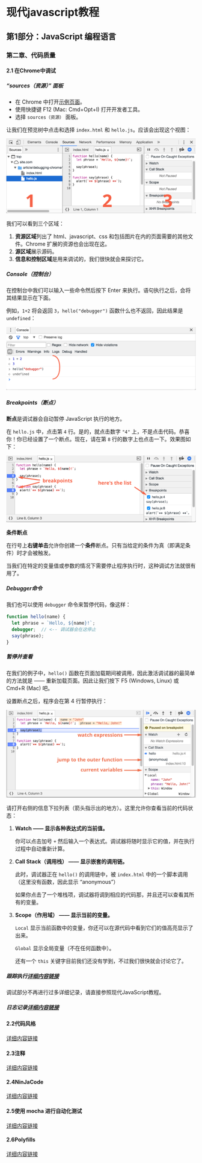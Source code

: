 

# 现代javascript教程

## 第1部分：JavaScript 编程语言

### 第二章、代码质量

#### 2.1 在Chrome中调试

##### “sources（资源）” 面板

- 在 Chrome 中打开[示例页面](https://zh.javascript.info/article/debugging-chrome/debugging/index.html)。
- 使用快捷键 F12 (Mac: Cmd+Opt+I) 打开开发者工具。
- 选择 `sources（资源）` 面板。

让我们在预览树中点击和选择 `index.html` 和 `hello.js`。应该会出现这个视图：

![image-20191206151715133](第二章.assets/image-20191206151715133.png)

我们可以看到三个区域：

1. **资源区域**列出了 html、javascript、css 和包括图片在内的页面需要的其他文件。Chrome 扩展的资源也会出现在这。
2. **源区域**展示源码。
3. **信息和控制区域**是用来调试的，我们很快就会来探讨它。

##### Console（控制台）

在控制台中我们可以输入一些命令然后按下 Enter 来执行。语句执行之后，会将其结果显示在下面。

例如，`1+2` 将会返回 `3`，`hello("debugger")` 函数什么也不返回，因此结果是 `undefined`：

![image-20191206144156388](第二章.assets/image-20191206144156388.png)

##### Breakpoints（断点）

**断点**是调试器会自动暂停 JavaScript 执行的地方。

在 `hello.js` 中，点击第 `4` 行。是的，就点击数字 `"4"` 上，不是点击代码。恭喜你！你已经设置了一个断点。现在，请在第 `8` 行的数字上也点击一下。效果图如下：

![image-20191206144226046](第二章.assets/image-20191206144226046.png)

**条件断点**

在行号上**右键单击**允许你创建一个**条件**断点。只有当给定的条件为真（即满足条件）时才会被触发。

当我们在特定的变量值或参数的情况下需要停止程序执行时，这种调试方法就很有用了。

##### Debugger命令

我们也可以使用 `debugger` 命令来暂停代码，像这样：

```javascript
function hello(name) {
  let phrase = `Hello, ${name}!`;
  debugger;  // <-- 调试器会在这停止
  say(phrase);
}
```

##### 暂停并查看

在我们的例子中，`hello()` 函数在页面加载期间被调用，因此激活调试器的最简单的方法就是 —— 重新加载页面。因此让我们按下 F5 (Windows, Linux) 或 Cmd+R (Mac) 吧。

设置断点之后，程序会在第 4 行暂停执行：

![img](第二章.assets/chrome-sources-debugger-pause@2x.png)

请打开右侧的信息下拉列表（箭头指示出的地方）。这里允许你查看当前的代码状态：

1. **Watch —— 显示各种表达式的当前值。**

   你可以点击加号 `+` 然后输入一个表达式。调试器将随时显示它的值，并在执行过程中自动重新计算。

2. **Call Stack（调用栈） —— 显示嵌套的调用链。**

   此时，调试器正在 `hello()` 的调用链中，被 `index.html` 中的一个脚本调用（这里没有函数，因此显示 “anonymous”）

   如果你点击了一个堆栈项，调试器将调到相应的代码那，并且还可以查看其所有的变量。

3. **Scope（作用域） —— 显示当前的变量。**

   `Local` 显示当前函数中的变量，你还可以在源代码中看到它们的值高亮显示了出来。

   `Global` 显示全局变量（不在任何函数中）。

   还有一个 `this` 关键字目前我们还没有学到，不过我们很快就会讨论它了。

##### 跟踪执行[详细内容链接](https://zh.javascript.info/debugging-chrome#gen-zong-zhi-hang)

调试部分不再进行过多详细记录，请直接参照现代JavaScript教程。

##### 日志记录[详细内容链接](https://zh.javascript.info/debugging-chrome#ri-zhi-ji-lu)

#### 2.2代码风格

[详细内容链接](https://zh.javascript.info/coding-style)

#### 2.3注释

[详细内容链接](https://zh.javascript.info/comments)

#### 2.4NinJaCode

[详细内容链接](https://zh.javascript.info/ninja-code)

#### 2.5使用 mocha 进行自动化测试

[详细内容链接](https://zh.javascript.info/testing-mocha)

#### 2.6Polyfills

[详细内容链接](https://zh.javascript.info/polyfills)
